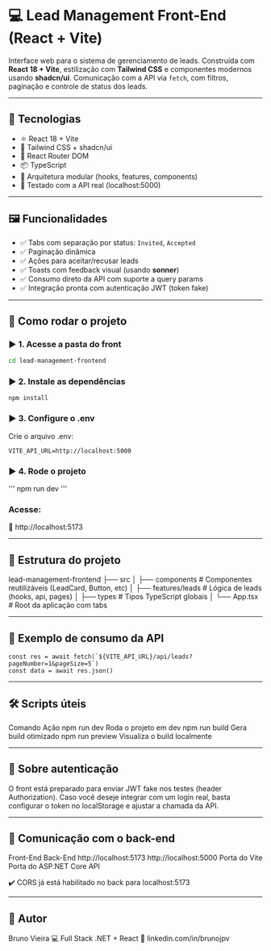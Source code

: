 # 💻 Lead Management Front-End (React + Vite)

Interface web para o sistema de gerenciamento de leads. Construída com **React 18 + Vite**, estilização com **Tailwind CSS** e componentes modernos usando **shadcn/ui**. Comunicação com a API via `fetch`, com filtros, paginação e controle de status dos leads.

---

## 🧰 Tecnologias

- ⚛️ React 18 + Vite
- 🎨 Tailwind CSS + shadcn/ui
- 🚦 React Router DOM
- 📦 TypeScript
- 🍃 Arquitetura modular (hooks, features, components)
- 🧪 Testado com a API real (localhost:5000)

---

## 🖼️ Funcionalidades

- ✅ Tabs com separação por status: `Invited`, `Accepted`
- ✅ Paginação dinâmica
- ✅ Ações para aceitar/recusar leads
- ✅ Toasts com feedback visual (usando **sonner**)
- ✅ Consumo direto da API com suporte a query params
- ✅ Integração pronta com autenticação JWT (token fake)

---

## 🚀 Como rodar o projeto

### ▶️ 1. Acesse a pasta do front

```bash
cd lead-management-frontend
```

### ▶️ 2. Instale as dependências

```
npm install
```

### ▶️ 3. Configure o .env

Crie o arquivo .env:

```
VITE_API_URL=http://localhost:5000
```

### ▶️ 4. Rode o projeto

'''
npm run dev
'''

### Acesse:

📎 http://localhost:5173

---

## 🧩 Estrutura do projeto

lead-management-frontend
├── src
│   ├── components         # Componentes reutilizáveis (LeadCard, Button, etc)
│   ├── features/leads     # Lógica de leads (hooks, api, pages)
│   ├── types              # Tipos TypeScript globais
│   └── App.tsx            # Root da aplicação com tabs

---

## 📘 Exemplo de consumo da API

```
const res = await fetch(`${VITE_API_URL}/api/leads?pageNumber=1&pageSize=5`)
const data = await res.json()
```

---

## 🛠️ Scripts úteis

Comando            Ação
npm run dev        Roda o projeto em dev
npm run build      Gera build otimizado
npm run preview    Visualiza o build localmente

---

## 🔐 Sobre autenticação

O front está preparado para enviar JWT fake nos testes (header Authorization).
Caso você deseje integrar com um login real, basta configurar o token no localStorage e ajustar a chamada da API.

---

## 🤝 Comunicação com o back-end

Front-End	               Back-End
http://localhost:5173    http://localhost:5000
Porta do Vite	           Porta do ASP.NET Core API

✔️ CORS já está habilitado no back para localhost:5173

---

## 🙌 Autor
Bruno Vieira
💻 Full Stack .NET + React
🔗 linkedin.com/in/brunojpv
